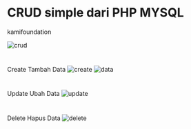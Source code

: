 # CRUD simple dari PHP MYSQL
kamifoundation

![crud](https://user-images.githubusercontent.com/58316058/208585421-304d4d4f-fb32-4ae4-9c39-f5364a690183.png)
<br>
#
Create Tambah Data
![create](https://user-images.githubusercontent.com/58316058/208585764-6f9eccc5-4eae-4325-a133-0494d5c006ba.png)
![data](https://user-images.githubusercontent.com/58316058/208586317-366aca0a-244b-4fc2-86f3-a9dccdb423db.png)
<br>
#
Update Ubah Data
![update](https://user-images.githubusercontent.com/58316058/208587635-5913e452-7d43-455e-b8fc-4ddba9450b0e.png)
<br>
#
Delete Hapus Data
![delete](https://user-images.githubusercontent.com/58316058/208587998-5f16693a-367f-44e2-bf7b-a782f6e6d157.png)
